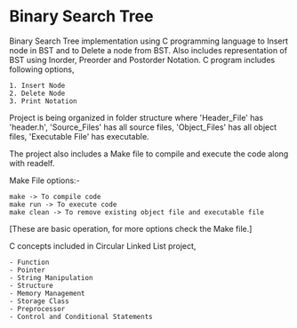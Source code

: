 # Binary Search Tree

Binary Search Tree implementation using C programming language to Insert node in BST and to Delete a node from BST. Also includes representation of BST using Inorder, Preorder and Postorder Notation. C program includes following options,
    
    1. Insert Node
    2. Delete Node
    3. Print Notation

Project is being organized in folder structure where 'Header_File' has 'header.h', 'Source_Files' has all source files, 'Object_Files' has all object files, 'Executable File' has executable.

The project also includes a Make file to compile and execute the code along with readelf.

Make File options:-
    
    make -> To compile code
    make run -> To execute code
    make clean -> To remove existing object file and executable file
[These are basic operation, for more options check the Make file.]

C concepts included in Circular Linked List project,
    
    - Function
    - Pointer
    - String Manipulation
    - Structure
    - Memory Management
    - Storage Class
    - Preprocessor
    - Control and Conditional Statements
